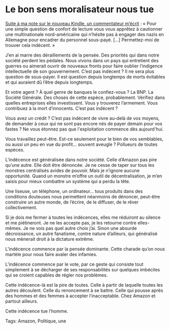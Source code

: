 # Le bon sens moralisateur nous tue

[Suite à ma note sur le nouveau Kindle, un commentateur m’écrit](http://blog.tcrouzet.com/2013/09/03/jai-reve-le-nouveau-kindle-paperwhite-amazon-la-cree/) : « Pour une simple question de confort de lecture vous vous apprêtez à cautionner une multinationale nord-américaine qui n’hésite pas à engager des nazis en Allemagne pour encadrer du personnel sous-payé. \[…\] Permettez-moi de trouver cela indécent. »

J’en ai marre des déraillements de la pensée. Des priorités qui dans notre société perdent les pédales. Nous vivons dans un pays qui entretient des guerres ou aimerait ouvrir de nouveaux fronts pour faire oublier l’indigence intellectuelle de son gouvernement. C’est pas indécent ? Il ne sera plus question de sous-payer. Il est question depuis longtemps de morts évitables et qui auraient dû l’être depuis longtemps.

Et votre agent ? À quel genre de banques le confiez-vous ? La BNP. La Société Générale. Des choses de cette espèce, probablement. Vérifiez dans quelles entreprises elles investissent. Vous y trouverez l’armement. Vous contribuez à la mort d’innocents. C’est pas indécent ?

Vous avez un crédit ? C’est pas indécent de vivre au-delà de vos moyens, de demander à ceux qui ne sont pas encore nés de payer demain pour vos fastes ? Ne vous étonnez pas que l'exploitation commence dès aujourd'hui.

Vous travaillez peut-être. Est-ce seulement pour le bien de vos semblables, ou aussi un peu en vue du profit… souvent aveugle ? Pollueurs de toutes espèces.

L’indécence est généralisée dans notre société. Celle d’Amazon pas pire qu’une autre. Elle doit être dénoncée. Je ne cesse de taper sur tous les monstres centralisés avides de pouvoir. Mais je n’ignore aucune opportunité. Quand un monstre m’offre un outil de décentralisation, je m’en saisis pour mieux combattre un système qui a perdu la tête.

Une liseuse, un téléphone, un ordinateur… tous produits dans des conditions douteuses nous permettent néanmoins de dénoncer, peut-être construire un autre monde, de l’écrire, de le diffuser, de le rêver collectivement.

Si je dois me fermer à toutes les indécences, elles me réduiront au silence et me piétineront. Je ne les accepte pas, je les retourne contre elles-mêmes. Je ne vois pas quel autre choix j’ai. Sinon une absurde décroissance, un autre fanatisme, contre nature d’ailleurs, qui généralisé nous mènerait droit à la dictature extrême.

L’indécence commence par la pensée dominante. Cette charade qu’on nous martèle pour nous faire avaler des infamies.

L’indécence commence par le vote, par ce geste qui consiste tout simplement à se décharger de ses responsabilités sur quelques imbéciles qui se croient capables de régler nos problèmes.

Cette indécence-là est la pire de toutes. Celle à partir de laquelle toutes les autres découlent. Celle du renoncement à se battre. Celle qui pousse après des hommes et des femmes à accepter l’inacceptable. Chez Amazon et partout ailleurs.

Cette indécence tue l’homme.

Tags: Amazon, Politique, une